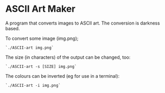 

ASCII Art Maker
===============


A program that converts images to ASCII art. The conversion is darkness based.


To convert some image (img.png);

    `./ASCII-art img.png`


The size (in characters) of the output can be changed, too:

    `./ASCII-art -s [SIZE] img.png`


The colours can be inverted (eg for use in a terminal):

    `./ASCII-art -i img.png`

